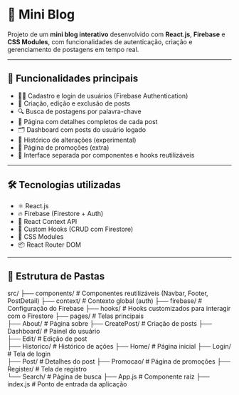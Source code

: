 # 📝 Mini Blog

Projeto de um **mini blog interativo** desenvolvido com **React.js**, **Firebase** e **CSS Modules**, com funcionalidades de autenticação, criação e gerenciamento de postagens em tempo real.

---

## 🚀 Funcionalidades principais

- 🧑‍💻 Cadastro e login de usuários (Firebase Authentication)
- 📝 Criação, edição e exclusão de posts
- 🔍 Busca de postagens por palavra-chave
- 📑 Página com detalhes completos de cada post
- 🗂 Dashboard com posts do usuário logado
- 📜 Histórico de alterações (experimental)
- 🎯 Página de promoções (extra)
- 📁 Interface separada por componentes e hooks reutilizáveis

---

## 🛠️ Tecnologias utilizadas

- ⚛️ React.js
- 🔥 Firebase (Firestore + Auth)
- 🧠 React Context API
- 🎣 Custom Hooks (CRUD com Firestore)
- 💅 CSS Modules
- 📦 React Router DOM

---

## 🧱 Estrutura de Pastas
src/ ├── components/ # Componentes reutilizáveis (Navbar, Footer, PostDetail) 
              ├── context/ # Contexto global (auth) 
              ├── firebase/ # Configuração do Firebase 
              ├── hooks/ # Hooks customizados para interagir com o Firestore 
              ├── pages/ # Telas principais  
              ├── About/ # Página sobre 
              ├── CreatePost/ # Criação de posts 
              ├── Dashboard/ # Painel do usuário  
              ├── Edit/ # Edição de post  
              ├── Historico/ # Histórico de ações 
              ├── Home/ # Página inicial 
              ├── Login/ # Tela de login  
              ├── Post/ # Detalhes do post 
              ├── Promocao/ # Página de promoções 
              ├── Register/ # Tela de registro  
              └── Search/ # Página de busca 
              ├── App.js # Componente raiz 
              ├── index.js # Ponto de entrada da aplicação
